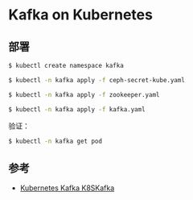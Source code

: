 # Kafka on Kubernetes

## 部署

```bash
$ kubectl create namespace kafka

$ kubectl -n kafka apply -f ceph-secret-kube.yaml

$ kubectl -n kafka apply -f zookeeper.yaml

$ kubectl -n kafka apply -f kafka.yaml
```

验证：

```bash
$ kubectl -n kafka get pod
```

## 参考

* [Kubernetes Kafka K8SKafka](https://github.com/kubernetes/contrib/tree/master/statefulsets/kafka)